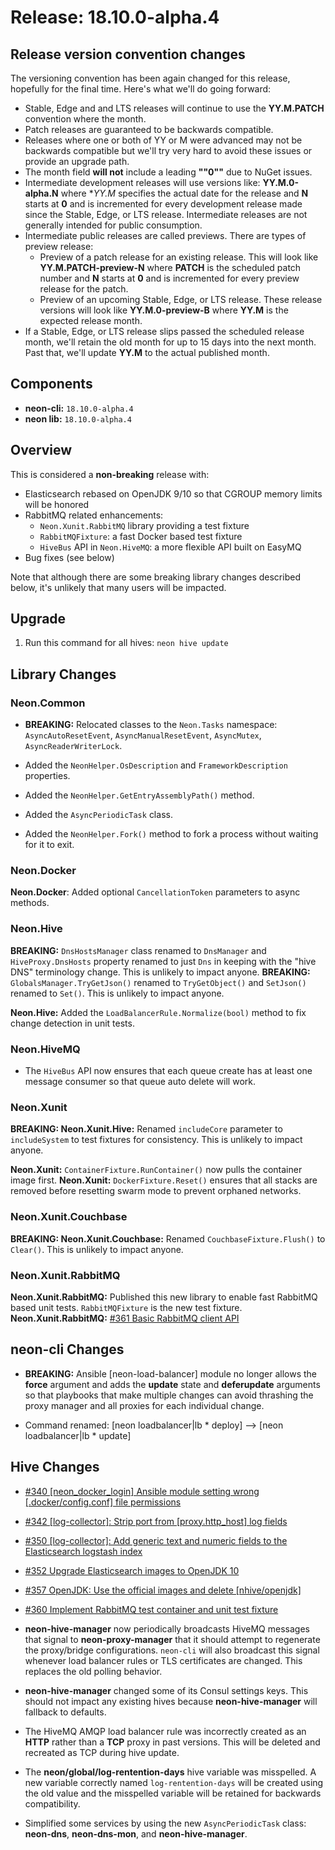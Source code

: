 # Release: 18.10.0-alpha.4

## Release version convention changes

The versioning convention has been again changed for this release, hopefully for the final time.  Here's what we'll do going forward:

* Stable, Edge and and LTS releases will continue to use the **YY.M.PATCH** convention where the month.
* Patch releases are guaranteed to be backwards compatible.
* Releases where one or both of YY or M were advanced may not be backwards compatible but we'll try very hard to avoid these issues or provide an upgrade path.
* The month field **will not** include a leading **""0""** due to NuGet issues.
* Intermediate development releases will use versions like: **YY.M.0-alpha.N** where **YY.M* specifies the actual date for the release and **N** starts at **0** and is incremented for every development release made since the Stable, Edge, or LTS release.  Intermediate releases are not generally intended for public consumption.
* Intermediate public releases are called previews.  There are types of preview release:
  * Preview of a patch release for an existing release.  This will look like **YY.M.PATCH-preview-N** where **PATCH** is the scheduled patch number and **N** starts at **0** and is incremented for every preview release for the patch.
  * Preview of an upcoming Stable, Edge, or LTS release.  These release versions will look like **YY.M.0-preview-B** where **YY.M** is the expected release month.
* If a Stable, Edge, or LTS release slips passed the scheduled release month, we'll retain the old month for up to 15 days into the next month.  Past that, we'll update **YY.M** to the actual published month.

## Components

* **neon-cli:** `18.10.0-alpha.4`
* **neon lib:** `18.10.0-alpha.4`

## Overview

This is considered a **non-breaking** release with:

* Elasticsearch rebased on OpenJDK 9/10 so that CGROUP memory limits will be honored
* RabbitMQ related enhancements:
  * `Neon.Xunit.RabbitMQ` library providing a test fixture
  * `RabbitMQFixture`: a fast Docker based test fixture
  * `HiveBus` API in `Neon.HiveMQ`: a more flexible API built on EasyMQ
* Bug fixes (see below)

Note that although there are some breaking library changes described below, it's unlikely that many users will be impacted.

## Upgrade

1. Run this command for all hives: `neon hive update`

## Library Changes

### Neon.Common

* **BREAKING:** Relocated classes to the `Neon.Tasks` namespace: `AsyncAutoResetEvent`, `AsyncManualResetEvent`, `AsyncMutex`, `AsyncReaderWriterLock`.

* Added the `NeonHelper.OsDescription` and `FrameworkDescription` properties.
* Added the `NeonHelper.GetEntryAssemblyPath()` method.
* Added the `AsyncPeriodicTask` class.
* Added the `NeonHelper.Fork()` method to fork a process without waiting for it to exit.

### Neon.Docker

**Neon.Docker**: Added optional `CancellationToken` parameters to async methods.

### Neon.Hive

**BREAKING:** `DnsHostsManager` class renamed to `DnsManager` and `HiveProxy.DnsHosts` property renamed to just `Dns` in keeping with the "hive DNS" terminology change.  This is unlikely to impact anyone.
**BREAKING:** `GlobalsManager.TryGetJson()` renamed to `TryGetObject()` and `SetJson()` renamed to `Set()`.  This is unlikely to impact anyone.

**Neon.Hive:** Added the `LoadBalancerRule.Normalize(bool)` method to fix change detection in unit tests.

### Neon.HiveMQ

* The `HiveBus` API now ensures that each queue create has at least one message consumer so that queue auto delete will work.

### Neon.Xunit

**BREAKING: Neon.Xunit.Hive:** Renamed `includeCore` parameter to `includeSystem` to test fixtures for consistency.  This is unlikely to impact anyone.

**Neon.Xunit:** `ContainerFixture.RunContainer()` now pulls the container image first.
**Neon.Xunit:** `DockerFixture.Reset()` ensures that all stacks are removed before resetting swarm mode to prevent orphaned networks.

### Neon.Xunit.Couchbase

**BREAKING: Neon.Xunit.Couchbase:** Renamed `CouchbaseFixture.Flush()` to `Clear()`.  This is unlikely to impact anyone.

### Neon.Xunit.RabbitMQ

**Neon.Xunit.RabbitMQ:** Published this new library to enable fast RabbitMQ based unit tests.  `RabbitMQFixture` is the new test fixture.
**Neon.Xunit.RabbitMQ:** [#361 Basic RabbitMQ client API](https://github.com/jefflill/NeonForge/issues/361)

## neon-cli Changes

* **BREAKING:** Ansible [neon-load-balancer] module no longer allows the **force** argument and adds the **update** state and **deferupdate** arguments so that playbooks that make multiple changes can avoid thrashing the proxy manager and all proxies for each individual change.

* Command renamed: [neon loadbalancer|lb * deploy] --> [neon loadbalancer|lb * update]

## Hive Changes

* [#340 [neon_docker_login] Ansible module setting wrong [.docker/config.conf] file permissions](https://github.com/jefflill/NeonForge/issues/340)
* [#342 [log-collector]: Strip port from [proxy.http_host] log fields](https://github.com/jefflill/NeonForge/issues/342)
* [#350 [log-collector]: Add generic text and numeric fields to the Elasticsearch logstash index](https://github.com/jefflill/NeonForge/issues/350)
* [#352 Upgrade Elasticsearch images to OpenJDK 10](https://github.com/jefflill/NeonForge/issues/352)
* [#357 OpenJDK: Use the official images and delete [nhive/openjdk]](https://github.com/jefflill/NeonForge/issues/357)
* [#360 Implement RabbitMQ test container and unit test fixture](https://github.com/jefflill/NeonForge/issues/360)

* **neon-hive-manager** now periodically broadcasts HiveMQ messages that signal to **neon-proxy-manager** that it should attempt to regenerate the proxy/bridge configurations.  `neon-cli` will also broadcast this signal whenever load balancer rules or TLS certificates are changed.  This replaces the old polling behavior.
* **neon-hive-manager** changed some of its Consul settings keys.  This should not impact any existing hives because **neon-hive-manager** will fallback to defaults.

* The HiveMQ AMQP load balancer rule was incorrectly created as an **HTTP** rather than a **TCP** proxy in past versions.  This will be deleted and recreated as TCP during hive update.
* The **neon/global/log-rentention-days** hive variable was misspelled.  A new variable correctly named `log-rentention-days` will be created using the old value and the misspelled variable will be retained for backwards compatibility.
* Simplified some services by using the new `AsyncPeriodicTask` class: **neon-dns**, **neon-dns-mon**, and **neon-hive-manager**.
